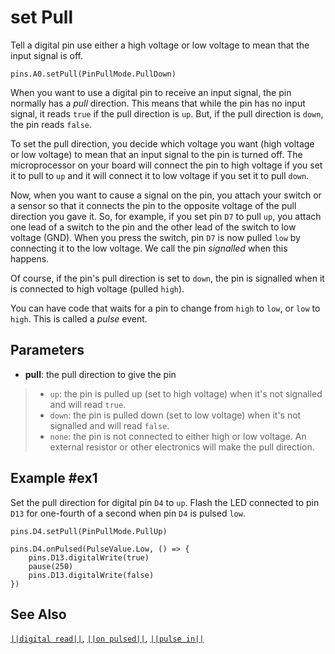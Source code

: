 # set Pull

Tell a digital pin use either a high voltage or low voltage to mean that the input signal is off.

```sig
pins.A0.setPull(PinPullMode.PullDown)
```

When you want to use a digital pin to receive an input signal, the pin normally has
a _pull_ direction. This means that while the pin has no input signal, it reads `true` if
the pull direction is `up`. But, if the pull direction is `down`, the pin reads `false`.

To set the pull direction, you decide which voltage you want (high voltage or low voltage) to mean
that an input signal to the pin is turned off. The microprocessor on your board will connect the pin to high
voltage if you set it to pull to `up` and it will connect it to low voltage if you set it to pull `down`.

Now, when you want to cause a signal on the pin, you attach your switch or a sensor so that it
connects the pin to the opposite voltage of the pull direction you gave it. So, for example,
if you set pin `D7` to pull `up`, you attach one lead of a switch to the pin and the other
lead of the switch to low voltage (GND). When you press the switch, pin `D7` is now pulled `low`
by connecting it to the low voltage. We call the pin _signalled_ when this happens.

Of course, if the pin's pull direction is set to `down`, the pin is signalled when it is connected
to high voltage (pulled `high`).

You can have code that waits for a pin to change from `high` to `low`, or `low` to `high`. This is
called a _pulse_ event.

## Parameters

*  **pull**: the pull direction to give the pin
> * `up`: the pin is pulled up (set to high voltage) when it's not signalled and will read `true`.
> * `down`: the pin is pulled down (set to low voltage) when it's not signalled and will read `false`.
> * `none`: the pin is not connected to either high or low voltage. An external resistor or other
electronics will make the pull direction.

## Example #ex1

Set the pull direction for digital pin `D4` to `up`. Flash the LED connected to pin `D13` for
one-fourth of a second when pin `D4` is pulsed `low`.

```blocks
pins.D4.setPull(PinPullMode.PullUp)

pins.D4.onPulsed(PulseValue.Low, () => {
    pins.D13.digitalWrite(true)
    pause(250)
    pins.D13.digitalWrite(false)
})
```

## See Also

[``||digital read||``](/reference/pins/digital-read),
[``||on pulsed||``](/reference/pins/on-pulsed),
[``||pulse in||``](/reference/pins/pulse-in)